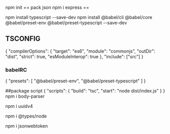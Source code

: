 npm init  == pack json 
npm i express ==

npm install typescript --save-dev
npm install @babel/cli @babel/core @babel/preset-env @babel/preset-typescript --save-dev

## TSCONFIG

{
"compilerOptions": {
"target": "es6",
"module": "commonjs",
"outDir": "dist",
"strict": true,
"esModuleInterop": true
},
"include": ["src"]
}

### babelRC

{
"presets": [
"@babel/preset-env",
"@babel/preset-typescript"
]
}

##package script
{
"scripts": {
"build": "tsc",
"start": "node dist/index.js"
}
}
npm i body-parser

npm i uuidv4

npm i @types/node

npm i jsonwebtoken